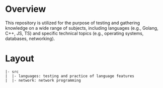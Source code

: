 # Overview
This repository is utilized for the purpose of testing and gathering knowledge on a wide range of subjects, including languages (e.g., Golang, C++, JS, TS) and specific technical topics (e.g., operating systems, databases, networking).

# Layout
```
|- src
|  |- languages: testing and practice of language features
|  |- network: network programming
```

